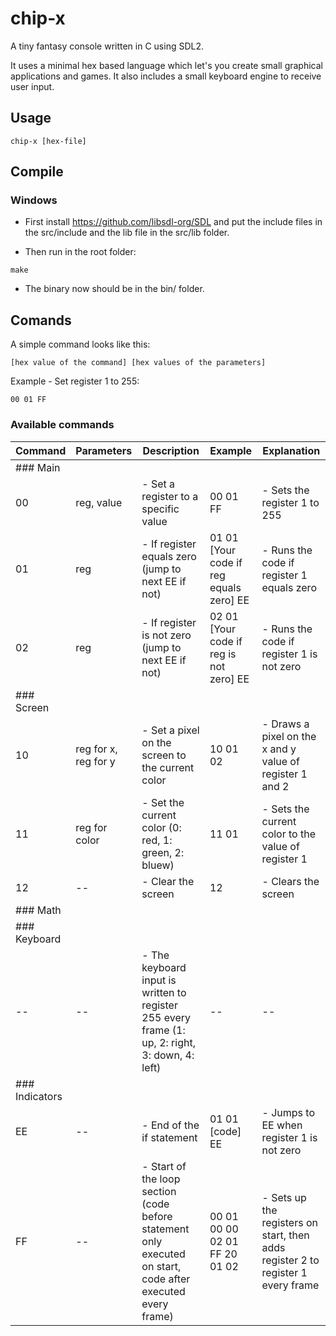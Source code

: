 # chip-x
A tiny fantasy console written in C using SDL2.

It uses a minimal hex based language which let's you create small graphical applications and games.
It also includes a small keyboard engine to receive user input.

## Usage
```
chip-x [hex-file]
```

## Compile
### Windows
- First install https://github.com/libsdl-org/SDL and put the include files in the src/include and the lib file in the src/lib folder.

- Then run in the root folder:
```
make
```

- The binary now should be in the bin/ folder.

## Comands
A simple command looks like this:
```
[hex value of the command] [hex values of the parameters]
```
Example - Set register 1 to 255:
```
00 01 FF
```
### Available commands
|Command|Parameters|Description|Example|Explanation|
|-------|----------|-----------|-------|-----------|
|### Main|
|00|reg, value|- Set a register to a specific value|00 01 FF|- Sets the register 1 to 255|
|01|reg|- If register equals zero (jump to next EE if not)|01 01 [Your code if reg equals zero] EE|- Runs the code if register 1 equals zero|
|02|reg|- If register is not zero (jump to next EE if not)|02 01 [Your code if reg is not zero] EE|- Runs the code if register 1 is not zero|
|### Screen|
|10|reg for x, reg for y|- Set a pixel on the screen to the current color|10 01 02|- Draws a pixel on the x and y value of register 1 and 2|
|11|reg for color|- Set the current color (0: red, 1: green, 2: bluew)|11 01|- Sets the current color to the value of register 1|
|12|--|- Clear the screen|12|- Clears the screen
|### Math|
|### Keyboard|
|--|--|- The keyboard input is written to register 255 every frame (1: up, 2: right, 3: down, 4: left)|--|--|
|### Indicators|
|EE|--|- End of the if statement|01 01 [code] EE|- Jumps to EE when register 1 is not zero
|FF|--|- Start of the loop section (code before statement only executed on start, code after executed every frame)|00 01 00 00 02 01 FF 20 01 02|- Sets up the registers on start, then adds register 2 to register 1 every frame| 
